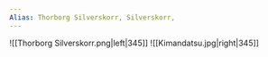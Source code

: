 ```yaml
---
Alias: Thorborg Silverskorr, Silverskorr,
---
```


![[Thorborg Silverskorr.png|left|345]]
![[Kimandatsu.jpg|right|345]]